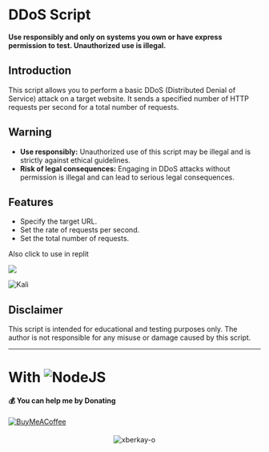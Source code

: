 # DDoS Script

**Use responsibly and only on systems you own or have express permission to test. Unauthorized use is illegal.**

## Introduction

This script allows you to perform a basic DDoS (Distributed Denial of Service) attack on a target website. It sends a specified number of HTTP requests per second for a total number of requests.

## Warning

- **Use responsibly:** Unauthorized use of this script may be illegal and is strictly against ethical guidelines.
- **Risk of legal consequences:** Engaging in DDoS attacks without permission is illegal and can lead to serious legal consequences.

## Features

- Specify the target URL.
- Set the rate of requests per second.
- Set the total number of requests.


Also click to use in replit
<p align="left"><a href="https://replit.com/"><img src="https://skillicons.dev/icons?i=replit"></a></p>

![Kali]()


## Disclaimer

This script is intended for educational and testing purposes only. The author is not responsible for any misuse or damage caused by this script.

---


# With ![NodeJS](https://img.shields.io/badge/node.js-6DA55F?style=for-the-badge&logo=node.js&logoColor=white)

#### 💰 You can help me by Donating
[![BuyMeACoffee](https://img.shields.io/badge/Buy%20Me%20a%20Coffee-ffdd00?style=for-the-badge&logo=buy-me-a-coffee&logoColor=black)](https://www.buymeacoffee.com/xberkay-o) 
####
<p align="center"> <img src="https://komarev.com/ghpvc/?username=xberkay-o&label=Profile%20views&color=0e75b6&style=flat" alt="xberkay-o" /> </p>
